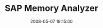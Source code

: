 ---
layout: event
title:  "SAP Memory Analyzer"
date:   2008-05-07 19:15:00
tags: events
speakers:
 - mkohler
location: uni-ka-hs101
---